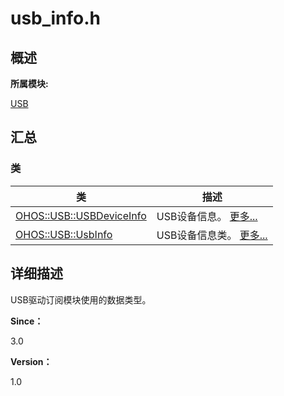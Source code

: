 # usb_info.h


## **概述**

**所属模块:**

[USB](_u_s_b.md)


## **汇总**


### 类

  | 类 | 描述 | 
| -------- | -------- |
| [OHOS::USB::USBDeviceInfo](_o_h_o_s_1_1_u_s_b_1_1_u_s_b_device_info.md) | USB设备信息。&nbsp;[更多...](_o_h_o_s_1_1_u_s_b_1_1_u_s_b_device_info.md) | 
| [OHOS::USB::UsbInfo](_o_h_o_s_1_1_u_s_b_1_1_usb_info.md) | USB设备信息类。&nbsp;[更多...](_o_h_o_s_1_1_u_s_b_1_1_usb_info.md) | 


## **详细描述**

USB驱动订阅模块使用的数据类型。

**Since：**

3.0

**Version：**

1.0
